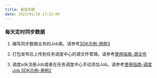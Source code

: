 ```yaml
---
title: 最佳实践
date: 2023/01/10 17:22:00
---
```


### 每天定时同步数据

1. 编写同步数据业务的Job类。请参考[SDK示例-用例3](stack/scheduler/sdk-instance)

2. 打包发布后上传到任务调度中心的源文件管理。请参考[使用指南-源文件](stack/scheduler/use-guide/scheduler-resource)

3. 调度sdk注册Job或者在任务调度中心手动添加Job。请参考[使用指南-调度Job](stack/scheduler/use-guide/scheduler-job),[SDK示例-用例2](stack/scheduler/sdk-instance)
